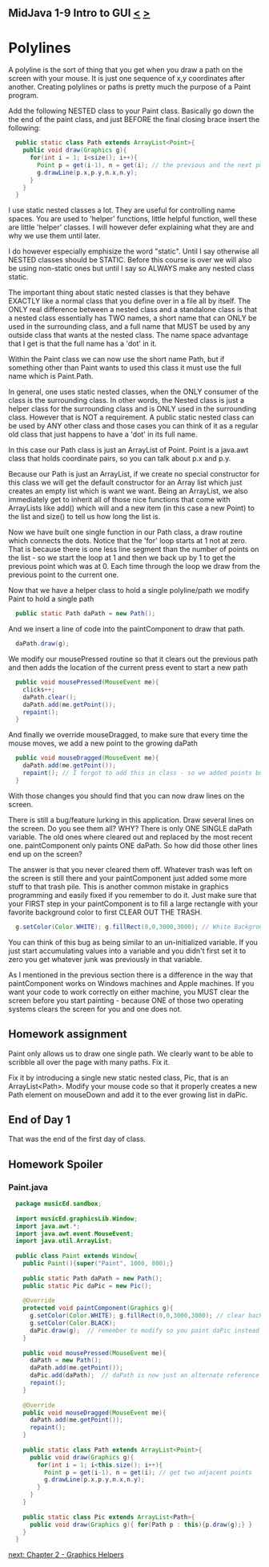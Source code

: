 ## MidJava 1-9 Intro to GUI [&LT;](MJ0108.md) [&GT;](MJ0201.md)
# Polylines
A polyline is the sort of thing that you get when you draw a path on the screen with your mouse. It is just one sequence of x,y coordinates after another. Creating polylines or paths is pretty much the purpose of a Paint program.

Add the following NESTED class to your Paint class. Basically go down the the end of the paint class, and just BEFORE the final closing brace insert the following:

```java
  public static class Path extends ArrayList<Point>{
    public void draw(Graphics g){
      for(int i = 1; i<size(); i++){
        Point p = get(i-1), n = get(i); // the previous and the next point
        g.drawLine(p.x,p.y,n.x,n.y);
      }
    }
  }
```

I use static nested classes a lot. They are useful for controlling name spaces. You are used to 'helper' functions, little helpful function, well these are little 'helper' classes. I will however defer explaining what they are and why we use them until later.

I do however especially emphisize the word "static". Until I say otherwise all NESTED classes should be STATIC. Before this course is over we will also be using non-static ones but until I say so ALWAYS make any nested class static.

The important thing about static nested classes is that they behave EXACTLY like a normal class that you define over in a file all by itself. The ONLY real difference between a nested class and a standalone class is that a nested class essentially has TWO names, a short name that can ONLY be used in the surrounding class, and a full name that MUST be used by any outside class that wants at the nested class. The name space advantage that I get is that the full name has a 'dot' in it.

Within the Paint class we can now use the short name Path, but if something other than Paint wants to used this class it must use the full name which is Paint.Path.

In general, one uses static nested classes, when the ONLY consumer of the class is the surrounding class. In other words, the Nested class is just a helper class for the surrounding class and is ONLY used in the surrounding class. However that is NOT a requirement. A public static nested class can be used by ANY other class and those cases you can think of it as a regular old class that just happens to have a 'dot' in its full name.

In this case our Path class is just an ArrayList of Point. Point is a java.awt class that holds coordinate pairs, so you can talk about p.x and p.y.

Because our Path is just an ArrayList, if we create no special constructor for this class we will get the default constructor for an Array list which just creates an empty list which is want we want. Being an ArrayList, we also immediately get to inherit all of those nice functions that come with ArrayLists like add() which will and a new item (in this case a new Point) to the list and size() to tell us how long the list is.

Now we have built one single function in our Path class, a draw routine which connects the dots. Notice that the 'for' loop starts at 1 not at zero. That is because there is one less line segment than the number of points on the list - so we start the loop at 1 and then we back up by 1 to get the previous point which was at 0. Each time through the loop we draw from the previous point to the current one.

Now that we have a helper class to hold a single polyline/path we modify Paint to hold a single path

```java
  public static Path daPath = new Path();
```

And we insert a line of code into the paintComponent to draw that path.

```java
  daPath.draw(g);
```

We modify our mousePressed routine so that it clears out the previous path and then adds the location of the current press event to start a new path

```java
  public void mousePressed(MouseEvent me){
    clicks++;
    daPath.clear();
    daPath.add(me.getPoint());
    repaint();
  } 
```

And finally we override mouseDragged, to make sure that every time the mouse moves, we add a new point to the growing daPath

```java
  public void mouseDragged(MouseEvent me){
    daPath.add(me.getPoint());
    repaint(); // I forgot to add this in class - so we added points but did not SEE them! a bug!
  }  
```

With those changes you should find that you can now draw lines on the screen.

There is still a bug/feature lurking in this application. Draw several lines on the screen. Do you see them all? WHY? There is only ONE SINGLE daPath variable. The old ones where cleared out and replaced by the most recent one. paintComponent only paints ONE daPath. So how did those other lines end up on the screen?

The answer is that you never cleared them off. Whatever trash was left on the screen is still there and your paintComponent just added some more stuff to that trash pile. This is another common mistake in graphics programming and easily fixed if you remember to do it. Just make sure that your FIRST step in your paintComponent is to fill a large rectangle with your favorite background color to first CLEAR OUT THE TRASH.

```java
  g.setColor(Color.WHITE); g.fillRect(0,0,3000,3000); // White Background
```

You can think of this bug as being similar to an un-initialized variable. If you just start accumulating values into a variable and you didn't first set it to zero you get whatever junk was previously in that variable. 

As I mentioned in the previous section there is a difference in the way that paintComponent works on Windows machines and Apple machines. If you want your code to work correctly on either machine, you MUST clear the screen before you start painting - because ONE of those two operating systems clears the screen for you and one does not.

## Homework assignment

Paint only allows us to draw one single path. We clearly want to be able to scribble all over the page with many paths. Fix it. 

Fix it by introducing a single new static nested class, Pic, that is an ArrayList&LT;Path&GT;. Modify your mouse code so that it properly creates a new Path element on mouseDown and add it to the ever growing list in daPic.

## End of Day 1

That was the end of the first day of class. 

## Homework Spoiler
### Paint.java
```java
  package musicEd.sandbox;
  
  import musicEd.graphicsLib.Window;
  import java.awt.*;
  import java.awt.event.MouseEvent;
  import java.util.ArrayList;
   
  public class Paint extends Window{
    public Paint(){super("Paint", 1000, 800);}
  
    public static Path daPath = new Path();
    public static Pic daPic = new Pic();
  
    @Override
    protected void paintComponent(Graphics g){
      g.setColor(Color.WHITE); g.fillRect(0,0,3000,3000); // clear background
      g.setColor(Color.BLACK);
      daPic.draw(g);  // remember to modify so you paint daPic instead of painting daPath
    }
  
    public void mousePressed(MouseEvent me){
      daPath = new Path();
      daPath.add(me.getPoint());  
      daPic.add(daPath);  // daPath is now just an alternate reference to the last path in daPic
      repaint();
    }
  
    @Override
    public void mouseDragged(MouseEvent me){
      daPath.add(me.getPoint());
      repaint();
    }
   
    public static class Path extends ArrayList<Point>{
      public void draw(Graphics g){
        for(int i = 1; i<this.size(); i++){
          Point p = get(i-1), n = get(i); // get two adjacent points
          g.drawLine(p.x,p.y,n.x,n.y);
        }
      }
    }
  
    public static class Pic extends ArrayList<Path>{
      public void draw(Graphics g){ for(Path p : this){p.draw(g);} }
    }
  }
  ```

   [next: Chapter 2 - Graphics Helpers](MJ0201.md)
